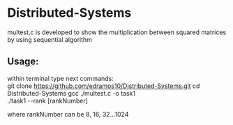# Distributed-Systems
multest.c is developed to show the multiplication between squared matrices by using sequential algorithm

## Usage:
within terminal type next commands: \
git clone  https://github.com/edramos10/Distributed-Systems.git
cd Distributed-Systems
gcc ./multest.c -o task1 \
./task1 --rank [rankNumber]

where rankNumber can be 8, 16, 32...1024
